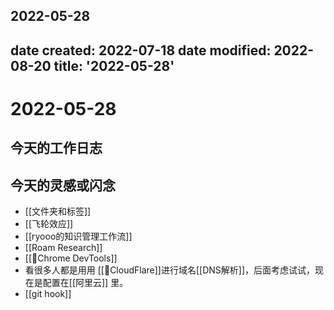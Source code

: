 2022-05-28
---
date created: 2022-07-18
date modified: 2022-08-20
title: '2022-05-28'
---

# 2022-05-28

## 今天的工作日志

## 今天的灵感或闪念

- [[文件夹和标签]]
- [[飞轮效应]]
- [[ryooo的知识管理工作流]]
- [[Roam Research]]
- [[🤖Chrome DevTools]]
- 看很多人都是用用 [[🔗CloudFlare]]进行域名[[DNS解析]]，后面考虑试试，现在是配置在[[阿里云]] 里。
- [[git hook]]
